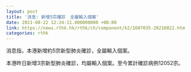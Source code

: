 ```yaml
---
layout: post
title: '消息: 新增5宗確診　全屬輸入個案'
date: 2021-08-22 12:24:11.000000000 +08:00
link: https://news.rthk.hk/rthk/ch/component/k2/1607035-20210822.htm
categories: rthk
---
```


消息指，本港新增約5宗新型肺炎確診，全屬輸入個案。

本港昨日新增3宗新型肺炎確診，均屬輸入個案。至今累計確診病例12052宗。
